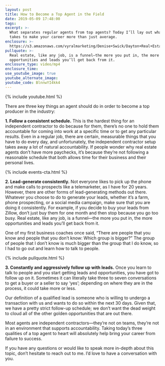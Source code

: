 ```yaml
---
layout: post
title: How to Become a Top Agent in the Field
date: 2019-05-09 17:48:00
tags:
excerpt: >-
  What separates regular agents from top agents? Today I’ll lay out what it
  takes to make your career more than just average.
enclosure: >-
  https://s3.amazonaws.com/vyralmarketing/Denise+Swick/Dayton+Real+Estate+Agent-+How+to+Become+a+Top+Agent+in+the+Field.mp4
pullquote: >-
  Real estate, like any job, is a funnel—the more you put in, the more
  opportunities and leads you’ll get back from it.
enclosure_type: video/mp4
enclosure_time:
use_youtube_image: true
youtube_alternate_image:
youtube_code: BlnnwYI4kk4
---
```


{% include youtube.html %}

There are three key things an agent should do in order to become a top producer in the industry:

**1\. Follow a consistent schedule.** This is the hardest thing for an independent contractor to do because for them, there’s no one to hold them accountable for coming into work at a specific time or to get any particular results. Even in a regular job, there are certain, measurable things that you have to do every day, and unfortunately, the independent contractor setup takes away a lot of natural accountability. If people wonder why real estate agents don’t have more paychecks, it’s because they’re not following a reasonable schedule that both allows time for their business and their personal lives.

{% include events-cta.html %}

**2\. Lead-generate consistently.** Not everyone likes to pick up the phone and make calls to prospects like a telemarketer, as I have for 20 years. However, there are other forms of lead-generating methods out there. Whatever you choose to do to generate your leads, whether it’s a farm, phone prospecting, or a social media campaign, make sure that you are doing it consistently. For example, if you decide to buy your leads from Zillow, don’t just buy them for one month and then stop because you go too busy. Real estate, like any job, is a funnel—the more you put in, the more opportunities and leads you’ll get back from it.

One of my first business coaches once said, “There are people that you know and people that you don’t know: Which group is bigger?” The group of people that I don’t know is much bigger than the group that I do know, so I had to go out and learn how to talk to people.

{% include pullquote.html %}

**3\. Constantly and aggressively follow up with leads.** Once you learn to talk to people and you start getting leads and opportunities, you have got to follow up on it. Sometimes it can literally take three to seven conversations to get a buyer or a seller to say ‘yes’; depending on where they are in the process, it could take more or less.&nbsp;

Our definition of a qualified lead is someone who is willing to undergo a transaction with us and wants to do so within the next 30 days. Given that, we have a pretty strict follow-up schedule; we don’t want the dead weight to cloud all of the other golden opportunities that are out there.

Most agents are independent contractors—they’re not on teams, they’re not in an environment that supports accountability. Taking today’s three qualities of a top agent to heart will absolutely help bring your career from failure to success.

If you have any questions or would like to speak more in-depth about this topic, don’t hesitate to reach out to me. I’d love to have a conversation with you.